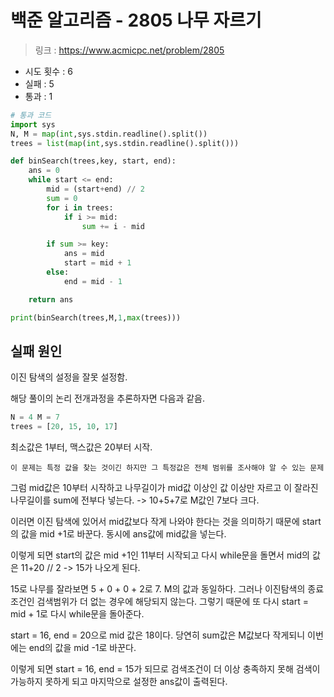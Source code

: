 
# 백준 알고리즘 - 2805 나무 자르기

> 링크 : https://www.acmicpc.net/problem/2805

- 시도 횟수 : 6
- 실패 : 5
- 통과 : 1

```py
# 통과 코드
import sys
N, M = map(int,sys.stdin.readline().split())
trees = list(map(int,sys.stdin.readline().split()))

def binSearch(trees,key, start, end):
    ans = 0
    while start <= end: 
        mid = (start+end) // 2
        sum = 0 
        for i in trees:
            if i >= mid:
                sum += i - mid

        if sum >= key:
            ans = mid
            start = mid + 1
        else:
            end = mid - 1

    return ans

print(binSearch(trees,M,1,max(trees)))
```
## 실패 원인

이진 탐색의 설정을 잘못 설정함.

해당 풀이의 논리 전개과정을 추론하자면 다음과 같음.

```py
N = 4 M = 7
trees = [20, 15, 10, 17]
```

최소값은 1부터, 맥스값은 20부터 시작.

`이 문제는 특정 값을 찾는 것이긴 하지만 그 특정값은 전체 범위를 조사해야 알 수 있는 문제`

그럼 mid값은 10부터 시작하고 나무길이가 mid값 이상인 값 이상만 자르고 이 잘라진 나무길이를 sum에 전부다 넣는다. -> 10+5+7로 M값인 7보다 크다.

이러면 이진 탐색에 있어서 mid값보다 작게 나와야 한다는 것을 의미하기 때문에 start의 값을 mid +1로 바꾼다. 동시에 ans값에 mid값을 넣는다.

이렇게 되면 start의 값은 mid +1인 11부터 시작되고 다시 while문을 돌면서 mid의 값은 11+20 // 2 -> 15가 나오게 된다. 

15로 나무를 잘라보면 5 + 0  + 0 + 2로 7. M의 값과 동일하다. 그러나 이진탐색의 종료 조건인 검색범위가 더 없는 경우에 해당되지 않는다. 그렇기 때문에 또 다시 start = mid + 1로 다시 while문을 돌아준다.

start = 16, end = 20으로 mid 값은 18이다. 당연히 sum값은 M값보다 작게되니 이번에는 end의 값을 mid -1로 바꾼다. 

이렇게 되면 start = 16, end = 15가 되므로 검색조건이 더 이상 충족하지 못해 검색이 가능하지 못하게 되고 마지막으로 설정한 ans값이 출력된다.